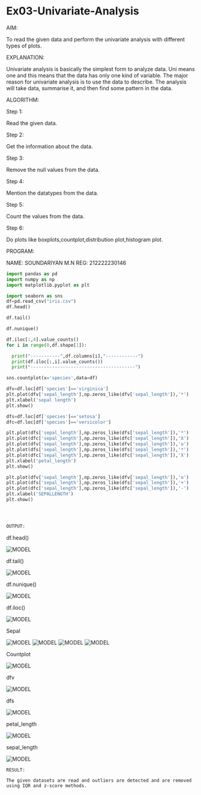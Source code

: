 # Ex03-Univariate-Analysis

AIM:

To read the given data and perform the univariate analysis with different types of plots.

EXPLANATION:

Univariate analysis is basically the simplest form to analyze data. Uni means one and this means that the data has only one kind of variable. The major reason for univariate analysis is to use the data to describe. The analysis will take data, summarise it, and then find some pattern in the data.

ALGORITHM:

Step 1:

Read the given data.

Step 2:

Get the information about the data.

Step 3:

Remove the null values from the data.

Step 4:

Mention the datatypes from the data.

Step 5:

Count the values from the data.

Step 6:

Do plots like boxplots,countplot,distribution plot,histogram plot.

PROGRAM:

NAME: SOUNDARIYAN M.N
REG: 212222230146

```python
import pandas as pd
import numpy as np
import matplotlib.pyplot as plt

import seaborn as sns
df=pd.read_csv("iris.csv")
df.head()

df.tail()

df.nunique()

df.iloc[:,4].value_counts()
for i in range(0,df.shape[1]):

  print("-----------",df.columns[i],"------------")
  print(df.iloc[:,i].value_counts())
  print("---------------------------------------")

sns.countplot(x='species',data=df)

dfv=df.loc[df['species']=='virginica']
plt.plot(dfv['sepal_length'],np.zeros_like(dfv['sepal_length']),'*')
plt.xlabel('sepal length')
plt.show()

dfs=df.loc[df['species']=='setosa']
dfc=df.loc[df['species']=='versicolor']

plt.plot(dfs['sepal_length'],np.zeros_like(dfs['sepal_length']),'*')
plt.plot(dfc['sepal_length'],np.zeros_like(dfc['sepal_length']),'X')
plt.plot(dfv['sepal_length'],np.zeros_like(dfv['sepal_length']),'o')
plt.plot(dfs['sepal_length'],np.zeros_like(dfs['sepal_length']),'*')
plt.plot(dfc['sepal_length'],np.zeros_like(dfc['sepal_length']),'X')
plt.xlabel('petal_length')
plt.show()

plt.plot(dfv['sepal_length'],np.zeros_like(dfv['sepal_length']),'o')
plt.plot(dfs['sepal_length'],np.zeros_like(dfs['sepal_length']),'+')
plt.plot(dfc['sepal_length'],np.zeros_like(dfc['sepal_length']),'-')
plt.xlabel('SEPALLENGTH')
plt.show()




OUTPUT:
```
df.head()

![MODEL](https://github.com/soundariyan18/Ex03-Univariate-Analysis/blob/main/Screenshot%202023-09-09%20155508.png)

df.tail()

![MODEL](https://github.com/soundariyan18/Ex03-Univariate-Analysis/blob/main/Screenshot%202023-09-09%20155539.png)

df.nunique()

![MODEL](https://github.com/soundariyan18/Ex03-Univariate-Analysis/blob/main/Screenshot%202023-09-09%20155553.png)

df.iloc()

![MODEL](https://github.com/soundariyan18/Ex03-Univariate-Analysis/blob/main/Screenshot%202023-09-09%20155604.png)


Sepal


![MODEL](https://github.com/soundariyan18/Ex03-Univariate-Analysis/blob/main/Screenshot%202023-09-09%20155657.png)
![MODEL](https://github.com/soundariyan18/Ex03-Univariate-Analysis/blob/main/Screenshot%202023-09-09%20155726.png)
![MODEL](https://github.com/soundariyan18/Ex03-Univariate-Analysis/blob/main/Screenshot%202023-09-09%20155811.png)
![MODEL](https://github.com/soundariyan18/Ex03-Univariate-Analysis/blob/main/Screenshot%202023-09-09%20155907.png)



Countplot

![MODEL](https://github.com/soundariyan18/Ex03-Univariate-Analysis/blob/main/Screenshot%202023-09-09%20155918.png)

dfv

![MODEL](https://github.com/soundariyan18/Ex03-Univariate-Analysis/blob/main/Screenshot%202023-09-09%20155931.png)

dfs

![MODEL](https://github.com/soundariyan18/Ex03-Univariate-Analysis/blob/main/Screenshot%202023-09-09%20155944.png)

petal_length

![MODEL](https://github.com/soundariyan18/Ex03-Univariate-Analysis/blob/main/Screenshot%202023-09-09%20160001.png)

sepal_length

![MODEL](https://github.com/soundariyan18/Ex03-Univariate-Analysis/blob/main/Screenshot%202023-09-09%20160012.png)
```
RESULT:

The given datasets are read and outliers are detected and are removed using IQR and z-score methods.
